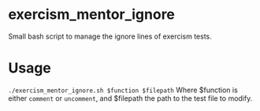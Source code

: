 # exercism_mentor_ignore
Small bash script to manage the ignore lines of exercism tests.

# Usage
`./exercism_mentor_ignore.sh $function $filepath`
Where $function is either `comment` or `uncomment`,
and $filepath the path to the test file to modify.
